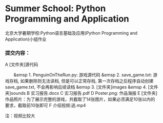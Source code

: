 # Summer School: Python Programming and Application
北京大学暑期学校:Python语言基础及应用(Python Programming and Application)小组作业  
### 提交内容：  
A [文件夹]源代码  
<p style="text-indent:2em"1. PenguinOnTheRun.py: 游戏源代码</p>
&emsp 1. PenguinOnTheRun.py: 游戏源代码  
&emsp 2. save_game.txt: 游戏存档, 如果删除则无法读档, 但是可以正常存档, 第一次存档之后程序自动创建save_game.txt, 不会再影响后续读档  
&emsp 3. [文件夹]images  
&emsp 4. [文件夹]sounds  
B 实习报告.docx  
C 实习报告.pdf  
D Poster.png: 作品海报  
E [文件夹]作品照片：为了展示完整的游戏，共截取了14张图片，如果必须满足10张以内的要求，截取前10张即可  
F 介绍视频:逃.mp4  
   
注：视频比较大  
